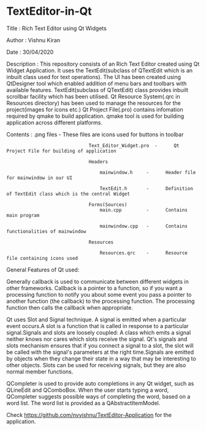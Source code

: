 # TextEditor-in-Qt

Title                   :         Rich Text Editor using Qt Widgets

Author                  :         Vishnu Kiran

Date                    :         30/04/2020

Description             :         This repository consists of an Rich Text Editor created using Qt Widget Application.
                                  It uses the TextEdit(subclass of QTextEdit which is an inbuilt class used for text                                           operations). The UI has been created using QtDesigner tool which enabled addition of menu                                     bars and toolbars with available features. TextEdit(subclass of QTextEdit) class provides                                     inbuilt scrollbar facility which has been utilised. Qt Resource System(.qrc in Resources                                     directory) has been used to manage the resources for the project(images for icons etc.)
                                  Qt Project File(.pro) contains infomation required by qmake to build application.
                                  qmake tool is used for building application across different platforms.

Contents                :         .png files - These files are icons used for buttons in toolbar

                                  Text_Editor_Widget.pro  -      Qt Project File for building of application
                                  
                                  Headers
                                  
                                      mainwindow.h     -      Header file for mainwindow in our UI
                                      
                                      TextEdit.h       -      Definition of TextEdit class which is the central Widget
                                      
                                  Forms(Sources)
                                      main.cpp         -      Contains main program
                                      
                                      mainwindow.cpp   -      Contains functionalities of mainwindow
                                      
                                  Resources
                                  
                                      Resources.qrc    -      Resource file containing icons used
General Features of Qt used:                                     
 
Generally callback is used to communicate between different widgets in other frameworks.  Callback is a pointer to a function, so if you want a processing function to notify you about some event you pass a pointer to another function (the callback) to the processing function. The processing function then calls the callback when appropriate.

Qt uses Slot and Signal technique. A signal is emitted when a particular event occurs.A slot is a function that is called in response to a particular signal.Signals and slots are loosely coupled: A class which emits a signal neither knows nor cares which slots receive the signal. Qt's signals and slots mechanism ensures that if you connect a signal to a slot, the slot will be called with the signal's parameters at the right time.Signals are emitted by objects when they change their state in a way that may be interesting to other objects. Slots can be used for receiving signals, but they are also normal member functions.

QCompleter is used to provide auto completions in any Qt widget, such as QLineEdit and QComboBox. When the user starts typing a word, QCompleter suggests possible ways of completing the word, based on a word list. The word list is provided as a QAbstractItemModel.                                      
                                      
Check https://github.com/nvvishnu/TextEditor-Application for the application.
